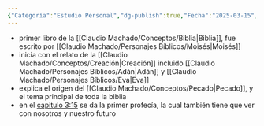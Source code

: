 ```yaml
---
{"Categoría":"Estudio Personal","dg-publish":true,"Fecha":"2025-03-15","permalink":"/claudio-machado/conceptos/libro-de-genesis/","dgPassFrontmatter":true}
---
```


- primer libro de la [[Claudio Machado/Conceptos/Biblia\|Biblia]], fue escrito por [[Claudio Machado/Personajes Bíblicos/Moisés\|Moisés]] 
- inicia con el relato de la [[Claudio Machado/Conceptos/Creación\|Creación]] incluido [[Claudio Machado/Personajes Bíblicos/Adán\|Adán]] y [[Claudio Machado/Personajes Bíblicos/Eva\|Eva]] 
- explica el origen del [[Claudio Machado/Conceptos/Pecado\|Pecado]], y el tema principal de toda la biblia 
- en el [capitulo 3:15](https://wol.jw.org/es/wol/b/r4/lp-s/nwtsty/1/3#v=1:3:15) se da la primer profecía, la cual también tiene que ver con nosotros y nuestro futuro 